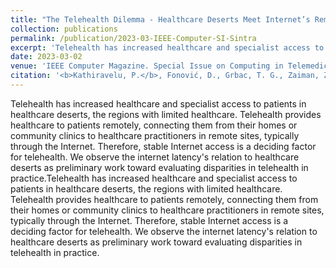 ```yaml
---
title: "The Telehealth Dilemma - Healthcare Deserts Meet Internet’s Remote Regions"
collection: publications
permalink: /publication/2023-03-IEEE-Computer-SI-Sintra
excerpt: 'Telehealth has increased healthcare and specialist access to patients in healthcare deserts, the regions with limited healthcare. Telehealth provides healthcare to patients remotely, connecting them from their homes or community clinics to healthcare practitioners in remote sites, typically through the Internet. Therefore, stable Internet access is a deciding factor for telehealth. We observe the internet latency's relation to healthcare deserts as preliminary work toward evaluating disparities in telehealth in practice.Telehealth has increased healthcare and specialist access to patients in healthcare deserts, the regions with limited healthcare. Telehealth provides healthcare to patients remotely, connecting them from their homes or community clinics to healthcare practitioners in remote sites, typically through the Internet. Therefore, stable Internet access is a deciding factor for telehealth. We observe the internet latency's relation to healthcare deserts as preliminary work toward evaluating disparities in telehealth in practice.'
date: 2023-03-02
venue: 'IEEE Computer Magazine. Special Issue on Computing in Telemedicine.'
citation: '<b>Kathiravelu, P.</b>, Fonović, D., Grbac, T. G., Zaiman, Z., Veiga, L., Gichoya, J., Purkayastha, S., and Mahmoudi. B. <b>The Telehealth Dilemma – Healthcare Deserts Meet Internet’s Remote Regions.</b> In IEEE Computer. March 2023. Accepted.'
---
```


Telehealth has increased healthcare and specialist access to patients in healthcare deserts, the regions with limited healthcare. Telehealth provides healthcare to patients remotely, connecting them from their homes or community clinics to healthcare practitioners in remote sites, typically through the Internet. Therefore, stable Internet access is a deciding factor for telehealth. We observe the internet latency's relation to healthcare deserts as preliminary work toward evaluating disparities in telehealth in practice.Telehealth has increased healthcare and specialist access to patients in healthcare deserts, the regions with limited healthcare. Telehealth provides healthcare to patients remotely, connecting them from their homes or community clinics to healthcare practitioners in remote sites, typically through the Internet. Therefore, stable Internet access is a deciding factor for telehealth. We observe the internet latency's relation to healthcare deserts as preliminary work toward evaluating disparities in telehealth in practice.